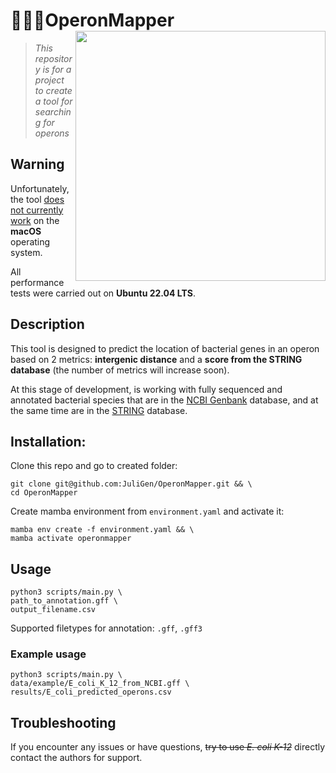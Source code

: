 # 👩🏻‍💻OperonMapper <img src ='https://papik.pro/uploads/posts/2021-12/1639240390_33-papik-pro-p-dinozavr-klipart-33.png' width =400 align="right">
> *This repository is for a project to create a tool for searching for operons*

## Warning

Unfortunately, the tool <u>does not currently work</u> on the **macOS** operating system.

All performance tests were carried out on **Ubuntu 22.04 LTS**.

## Description

This tool is designed to predict the location of bacterial genes in an operon based on 2 metrics: 
**intergenic distance** and a **score from the STRING database** (the number of metrics will increase soon).

At this stage of development, <wonderful name of the tool> is working with fully sequenced and annotated bacterial
species that are in the [NCBI Genbank](https://www.ncbi.nlm.nih.gov/genbank/) database, and at the same time 
are in the [STRING](https://string-db.org/) database.

## Installation:

Clone this repo and go to created folder: 

```shell
git clone git@github.com:JuliGen/OperonMapper.git && \
cd OperonMapper
```

Create mamba environment from `environment.yaml` and activate it:

```shell
mamba env create -f environment.yaml && \
mamba activate operonmapper
```

## Usage

```shell
python3 scripts/main.py \
path_to_annotation.gff \
output_filename.csv
```

Supported filetypes for annotation: `.gff`, `.gff3`

### Example usage

```shell
python3 scripts/main.py \
data/example/E_coli_K_12_from_NCBI.gff \
results/E_coli_predicted_operons.csv
```

## Troubleshooting

If you encounter any issues or have questions, ~~try to use _E. coli K-12_~~ directly contact the authors for support.
